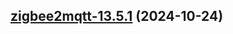 

## [zigbee2mqtt-13.5.1](https://github.com/cyr-ius/truenas-charts/compare/zigbee2mqtt-13.5.0...zigbee2mqtt-13.5.1) (2024-10-24)

